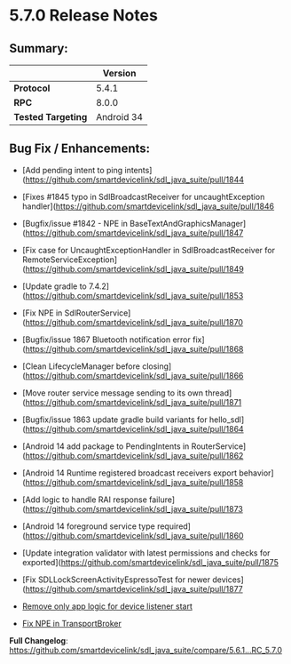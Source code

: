 # 5.7.0 Release Notes

## Summary:

|| Version|
|---|---|
| **Protocol** | 5.4.1 |
| **RPC** | 8.0.0 |
| **Tested Targeting** | Android 34 |

## Bug Fix / Enhancements:

- [Add pending intent to ping intents] (https://github.com/smartdevicelink/sdl_java_suite/pull/1844

- [Fixes #1845 typo in SdlBroadcastReceiver for uncaughtException handler](https://github.com/smartdevicelink/sdl_java_suite/pull/1846

- [Bugfix/issue #1842 - NPE in BaseTextAndGraphicsManager](https://github.com/smartdevicelink/sdl_java_suite/pull/1847

- [Fix case for UncaughtExceptionHandler in SdlBroadcastReceiver for RemoteServiceException](https://github.com/smartdevicelink/sdl_java_suite/pull/1849

- [Update gradle to 7.4.2](https://github.com/smartdevicelink/sdl_java_suite/pull/1853

- [Fix NPE in SdlRouterService](https://github.com/smartdevicelink/sdl_java_suite/pull/1870

- [Bugfix/issue 1867 Bluetooth notification error fix](https://github.com/smartdevicelink/sdl_java_suite/pull/1868

- [Clean LifecycleManager before closing](https://github.com/smartdevicelink/sdl_java_suite/pull/1866

- [Move router service message sending to its own thread](https://github.com/smartdevicelink/sdl_java_suite/pull/1871

- [Bugfix/issue 1863 update gradle build variants for hello_sdl](https://github.com/smartdevicelink/sdl_java_suite/pull/1864

- [Android 14 add package to PendingIntents in RouterService](https://github.com/smartdevicelink/sdl_java_suite/pull/1862

- [Android 14 Runtime registered broadcast receivers export behavior](https://github.com/smartdevicelink/sdl_java_suite/pull/1858

- [Add logic to handle RAI response failure](https://github.com/smartdevicelink/sdl_java_suite/pull/1873

- [Android 14 foreground service type required](https://github.com/smartdevicelink/sdl_java_suite/pull/1860

- [Update integration validator with latest permissions and checks for exported](https://github.com/smartdevicelink/sdl_java_suite/pull/1875

- [Fix SDLLockScreenActivityEspressoTest for newer devices](https://github.com/smartdevicelink/sdl_java_suite/pull/1877

- [Remove only app logic for device listener start](https://github.com/smartdevicelink/sdl_java_suite/pull/1879)

- [Fix NPE in TransportBroker](https://github.com/smartdevicelink/sdl_java_suite/pull/1882)

**Full Changelog**: https://github.com/smartdevicelink/sdl_java_suite/compare/5.6.1...RC_5.7.0